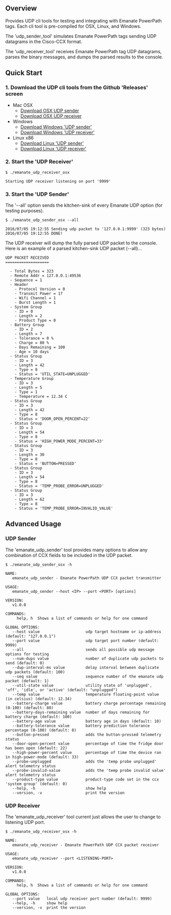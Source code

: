 ## Overview

Provides UDP cli tools for testing and integrating with Emanate PowerPath tags.  Each cli tool is pre-compiled for OSX, Linux, and Windows.

The 'udp_sender_tool' simulates Emanate PowerPath tags sending UDP datagrams in the Cisco-CCX format.

The 'udp_receiver_tool' receives Emanate PowerPath tag UDP datagrams, parses the binary messages, and dumps the parsed results to the console.

## Quick Start

### 1. Download the UDP cli tools from the Github 'Releases' screen
   * Mac OSX
     * [Download OSX UDP sender](https://github.com/EmanateWireless/emanate-udp-tools/releases/download/v1.0.0/emanate_udp_sender_osx)
     * [Download OSX UDP receiver](https://github.com/EmanateWireless/emanate-udp-tools/releases/download/v1.0.0/emanate_udp_receiver_osx)
   * Windows
     * [Download Windows 'UDP sender'](https://github.com/EmanateWireless/emanate-udp-tools/releases/download/v1.0.0/emanate_udp_sender_win.exe)
     * [Download Windows 'UDP receiver'](https://github.com/EmanateWireless/emanate-udp-tools/releases/download/v1.0.0/emanate_udp_receiver_win.exe)
   * Linux x86
     * [Download Linux 'UDP sender'](https://github.com/EmanateWireless/emanate-udp-tools/releases/download/v1.0.0/emanate_udp_sender_linux_x86)
     * [Download Linux 'UDP receiver'](https://github.com/EmanateWireless/emanate-udp-tools/releases/download/v1.0.0/emanate_udp_receiver_linux_x86)

### 2. Start the 'UDP Receiver'

```
$ ./emanate_udp_receiver_osx

Starting UDP receiver listening on port '9999'
```

### 3. Start the 'UDP Sender'

The '--all' option sends the kitchen-sink of every Emanate UDP option (for testing purposes).

```
$ ./emanate_udp_sender_osx --all

2016/07/05 19:12:55 Sending udp packet to '127.0.0.1:9999' (323 bytes)
2016/07/05 19:12:55 DONE!
```

The UDP receiver will dump the fully parsed UDP packet to the console. Here is an example of a parsed kitchen-sink UDP packet (--all)...

```
UDP PACKET RECEIVED
===================

  - Total Bytes = 323
  - Remote Addr = 127.0.0.1:49536
  - Sequence = 1
  - Header
    - Protocol Version = 0
    - Transmit Power = 17
    - Wifi Channel = 1
    - Burst Length = 1
  - System Group
    - ID = 0
    - Length = 2
    - Product Type = 0
  - Battery Group
    - ID = 2
    - Length = 7
    - Tolerance = 0 %
    - Charge = 80 %
    - Days Remaining = 100
    - Age = 10 days
  - Status Group
    - ID = 3
    - Length = 42
    - Type = 8
    - Status = 'UTIL_STATE=UNPLUGGED'
  - Temperature Group
    - ID = 3
    - Length = 5
    - Type = 1
    - Temperature = 12.34 C
  - Status Group
    - ID = 3
    - Length = 42
    - Type = 8
    - Status = 'DOOR_OPEN_PERCENT=22'
  - Status Group
    - ID = 3
    - Length = 54
    - Type = 8
    - Status = 'HIGH_POWER_MODE_PERCENT=33'
  - Status Group
    - ID = 3
    - Length = 30
    - Type = 8
    - Status = 'BUTTON=PRESSED'
  - Status Group
    - ID = 3
    - Length = 54
    - Type = 8
    - Status = 'TEMP_PROBE_ERROR=UNPLUGGED'
  - Status Group
    - ID = 3
    - Length = 62
    - Type = 8
    - Status = 'TEMP_PROBE_ERROR=INVALID_VALUE'
```

## Advanced Usage

### UDP Sender

The 'emanate_udp_sender' tool provides many options to allow any combination of CCX fields to be included in the UDP packet.

```
$ ./emanate_udp_sender_osx -h

NAME:
   emanate_udp_sender - Emanate PowerPath UDP CCX packet transmitter

USAGE:
   emanate_udp_sender --host <IP> --port <PORT> [options]

VERSION:
   v1.0.0

COMMANDS:
     help, h  Shows a list of commands or help for one command

GLOBAL OPTIONS:
   --host value                    udp target hostname or ip-address (default: "127.0.0.1")
   --port value                    udp target port number (default: 9999)
   --all                           sends all possible udp message options for testing
   --num-dups value                number of duplicate udp packets to send (default: 0)
   --dup-interval-ms value         delay interval between duplicate udp packets (default: 100)
   --seq value                     sequence number of the emanate udp packet (default: 1)
   --util-state value              utility state of 'unplugged', 'off', 'idle', or 'active' (default: "unplugged")
   --temp value                    temperature floating-point value (in celsius) (default: 12.34)
   --battery-charge value          battery charge percentage remaining (0-100) (default: 80)
   --battery-days-remaining value  number of days remaining for battery charge (default: 100)
   --battery-age value             battery age in days (default: 10)
   --battery-tolerance value       battery prediction tolerance percentage (0-100) (default: 0)
   --button-pressed                adds the button-pressed telemetry status
   --door-open-percent value       percentage of time the fridge door has been open (default: 22)
   --high-power-percent value      percentage of time the device ran in high-power-mode (default: 33)
   --probe-unplugged               adds the 'temp probe unplugged' alert telemetry status
   --probe-invalid-value           adds the 'temp probe invalid value' alert telemetry status
   --product-type value            product-type code set in the ccx 'system group' (default: 0)
   --help, -h                      show help
   --version, -v                   print the version
```

### UDP Receiver

The 'emanate_udp_receiver' tool current just allows the user to change to listening UDP port.

```
$ ./emanate_udp_receiver_osx -h

NAME:
   emanate_udp_receiver - Emanate PowerPath UDP CCX packet receiver

USAGE:
   emanate_udp_receiver --port <LISTENING-PORT>

VERSION:
   v1.0.0

COMMANDS:
     help, h  Shows a list of commands or help for one command

GLOBAL OPTIONS:
   --port value   local udp receiver port number (default: 9999)
   --help, -h     show help
   --version, -v  print the version
```
